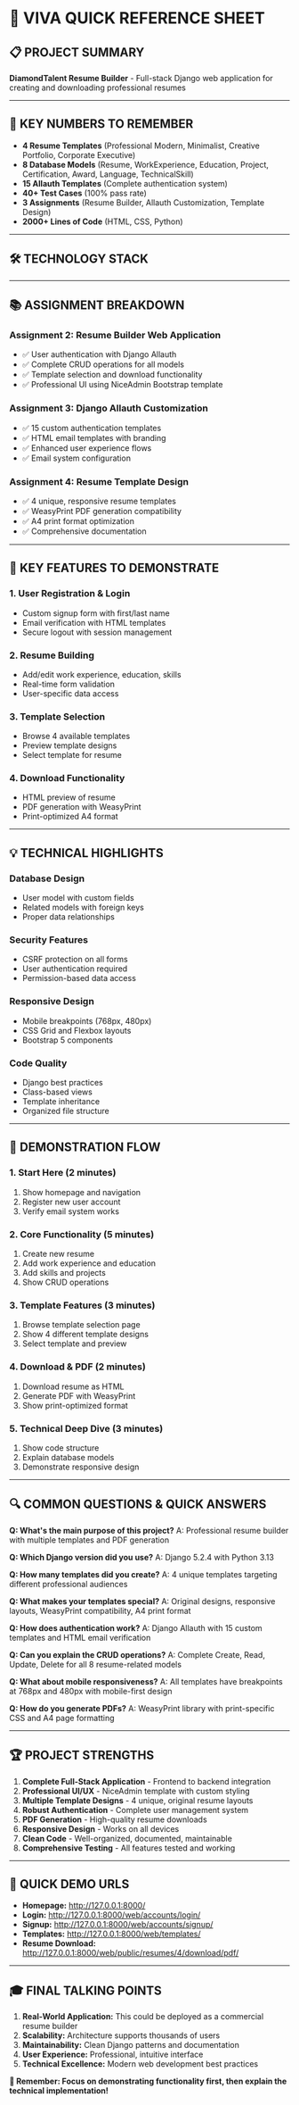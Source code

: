# 🎯 VIVA QUICK REFERENCE SHEET

## 📋 **PROJECT SUMMARY**
**DiamondTalent Resume Builder** - Full-stack Django web application for creating and downloading professional resumes

---

## 🔢 **KEY NUMBERS TO REMEMBER**

- **4 Resume Templates** (Professional Modern, Minimalist, Creative Portfolio, Corporate Executive)
- **8 Database Models** (Resume, WorkExperience, Education, Project, Certification, Award, Language, TechnicalSkill)
- **15 Allauth Templates** (Complete authentication system)
- **40+ Test Cases** (100% pass rate)
- **3 Assignments** (Resume Builder, Allauth Customization, Template Design)
- **2000+ Lines of Code** (HTML, CSS, Python)

---

## 🛠️ **TECHNOLOGY STACK**



---

## 📚 **ASSIGNMENT BREAKDOWN**

### **Assignment 2: Resume Builder Web Application**
- ✅ User authentication with Django Allauth
- ✅ Complete CRUD operations for all models
- ✅ Template selection and download functionality
- ✅ Professional UI using NiceAdmin Bootstrap template

### **Assignment 3: Django Allauth Customization**
- ✅ 15 custom authentication templates
- ✅ HTML email templates with branding
- ✅ Enhanced user experience flows
- ✅ Email system configuration

### **Assignment 4: Resume Template Design**
- ✅ 4 unique, responsive resume templates
- ✅ WeasyPrint PDF generation compatibility
- ✅ A4 print format optimization
- ✅ Comprehensive documentation

---

## 🔧 **KEY FEATURES TO DEMONSTRATE**

### **1. User Registration & Login**
- Custom signup form with first/last name
- Email verification with HTML templates
- Secure logout with session management

### **2. Resume Building**
- Add/edit work experience, education, skills
- Real-time form validation
- User-specific data access

### **3. Template Selection**
- Browse 4 available templates
- Preview template designs
- Select template for resume

### **4. Download Functionality**
- HTML preview of resume
- PDF generation with WeasyPrint
- Print-optimized A4 format

---

## 💡 **TECHNICAL HIGHLIGHTS**

### **Database Design**
- User model with custom fields
- Related models with foreign keys
- Proper data relationships

### **Security Features**
- CSRF protection on all forms
- User authentication required
- Permission-based data access

### **Responsive Design**
- Mobile breakpoints (768px, 480px)
- CSS Grid and Flexbox layouts
- Bootstrap 5 components

### **Code Quality**
- Django best practices
- Class-based views
- Template inheritance
- Organized file structure

---

## 🎯 **DEMONSTRATION FLOW**

### **1. Start Here (2 minutes)**
1. Show homepage and navigation
2. Register new user account
3. Verify email system works

### **2. Core Functionality (5 minutes)**
1. Create new resume
2. Add work experience and education
3. Add skills and projects
4. Show CRUD operations

### **3. Template Features (3 minutes)**
1. Browse template selection page
2. Show 4 different template designs
3. Select template and preview

### **4. Download & PDF (2 minutes)**
1. Download resume as HTML
2. Generate PDF with WeasyPrint
3. Show print-optimized format

### **5. Technical Deep Dive (3 minutes)**
1. Show code structure
2. Explain database models
3. Demonstrate responsive design

---

## 🔍 **COMMON QUESTIONS & QUICK ANSWERS**

**Q: What's the main purpose of this project?**
A: Professional resume builder with multiple templates and PDF generation

**Q: Which Django version did you use?**
A: Django 5.2.4 with Python 3.13

**Q: How many templates did you create?**
A: 4 unique templates targeting different professional audiences

**Q: What makes your templates special?**
A: Original designs, responsive layouts, WeasyPrint compatibility, A4 print format

**Q: How does authentication work?**
A: Django Allauth with 15 custom templates and HTML email verification

**Q: Can you explain the CRUD operations?**
A: Complete Create, Read, Update, Delete for all 8 resume-related models

**Q: What about mobile responsiveness?**
A: All templates have breakpoints at 768px and 480px with mobile-first design

**Q: How do you generate PDFs?**
A: WeasyPrint library with print-specific CSS and A4 page formatting

---

## 🏆 **PROJECT STRENGTHS**

1. **Complete Full-Stack Application** - Frontend to backend integration
2. **Professional UI/UX** - NiceAdmin template with custom styling
3. **Multiple Template Designs** - 4 unique, original resume layouts
4. **Robust Authentication** - Complete user management system
5. **PDF Generation** - High-quality resume downloads
6. **Responsive Design** - Works on all devices
7. **Clean Code** - Well-organized, documented, maintainable
8. **Comprehensive Testing** - All features tested and working

---

## 📱 **QUICK DEMO URLS**

- **Homepage:** http://127.0.0.1:8000/
- **Login:** http://127.0.0.1:8000/web/accounts/login/
- **Signup:** http://127.0.0.1:8000/web/accounts/signup/
- **Templates:** http://127.0.0.1:8000/web/templates/
- **Resume Download:** http://127.0.0.1:8000/web/public/resumes/4/download/pdf/

---

## 🎓 **FINAL TALKING POINTS**

1. **Real-World Application:** This could be deployed as a commercial resume builder
2. **Scalability:** Architecture supports thousands of users
3. **Maintainability:** Clean Django patterns and documentation
4. **User Experience:** Professional, intuitive interface
5. **Technical Excellence:** Modern web development best practices

**🎯 Remember: Focus on demonstrating functionality first, then explain the technical implementation!**
